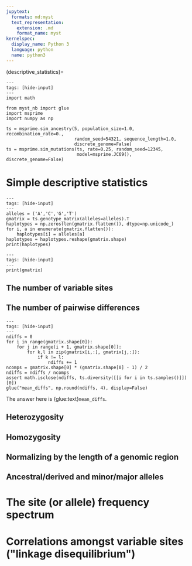 ```yaml
---
jupytext:
  formats: md:myst
  text_representation:
    extension: .md
    format_name: myst
kernelspec:
  display_name: Python 3
  language: python
  name: python3
---
```


(descriptive_statistics)=

```{code-cell} python
---
tags: [hide-input]
---
import math

from myst_nb import glue
import msprime
import numpy as np

ts = msprime.sim_ancestry(5, population_size=1.0, recombination_rate=0.,
                          random_seed=54321, sequence_length=1.0,
                          discrete_genome=False)
ts = msprime.sim_mutations(ts, rate=0.25, random_seed=12345,
                           model=msprime.JC69(), discrete_genome=False)
```

# Simple descriptive statistics

```{code-cell} python
---
tags: [hide-input]
---
alleles = ('A','C','G','T')
gmatrix = ts.genotype_matrix(alleles=alleles).T
haplotypes = np.zeros(len(gmatrix.flatten()), dtype=np.unicode_)
for i, a in enumerate(gmatrix.flatten()):
    haplotypes[i] = alleles[a]
haplotypes = haplotypes.reshape(gmatrix.shape)
print(haplotypes)
```

```{code-cell} python
---
tags: [hide-input]
---
print(gmatrix)
```

## The number of variable sites

## The number of pairwise differences

```{code-cell} python
---
tags: [hide-input]
---
ndiffs = 0
for i in range(gmatrix.shape[0]):
    for j in range(i + 1, gmatrix.shape[0]):
        for k,l in zip(gmatrix[i,:], gmatrix[j,:]):
            if k != l:
                ndiffs += 1
ncomps = gmatrix.shape[0] * (gmatrix.shape[0] - 1) / 2
ndiffs = ndiffs / ncomps
assert math.isclose(ndiffs, ts.diversity([[i for i in ts.samples()]])[0])
glue("mean_diffs", np.round(ndiffs, 4), display=False)
```

The answer here is {glue:text}`mean_diffs`.

## Heterozygosity

## Homozygosity

## Normalizing by the length of a genomic region

## Ancestral/derived and minor/major alleles

# The site (or allele) frequency spectrum

# Correlations amongst variable sites ("linkage disequilibrium")
